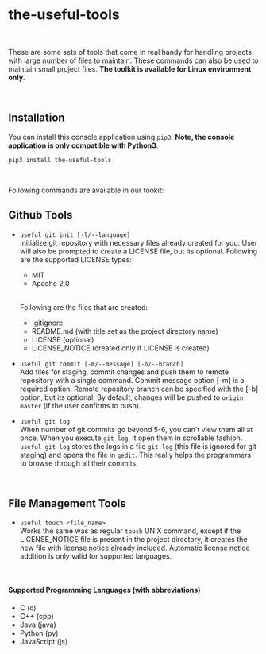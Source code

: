 # the-useful-tools

<br>

These are some sets of tools that come in real handy for handling projects with large number of files to maintain. These commands can also be used to maintain small project files. **The toolkit is available for Linux environment only.**

<br>

## Installation

You can install this console application using `pip3`. **Note, the console application is only compatible with Python3**.
<br>

`pip3 install the-useful-tools`

<br>

Following commands are available in our tookit:

## Github Tools

- `useful git init [-l/--language]`
  <br>
  Initialize git repository with necessary files already created for you. User will also be prompted to create a LICENSE file, but its optional. Following are the supported LICENSE types:

  - MIT
  - Apache 2.0

  <br>

  Following are the files that are created:

  - .gitignore
  - README.md (with title set as the project directory name)
  - LICENSE (optional)
  - LICENSE_NOTICE (created only if LICENSE is created)

- `useful git commit [-m/--message] [-b/--branch]`
  <br>
  Add files for staging, commit changes and push them to remote repository with a single command. Commit message option [-m] is a required option. Remote repository branch can be specified with the [-b] option, but its optional. By default, changes will be pushed to `origin master` (if the user confirms to push).

- `useful git log`
  <br>
  When number of git commits go beyond 5-6, you can't view them all at once. When you execute `git log`, it open them in scrollable fashion. `useful git log` stores the logs in a file `git.log` (this file is ignored for git staging) and opens the file in `gedit`. This really helps the programmers to browse through all their commits.

<br>

## File Management Tools

- `useful touch <file_name>`
  <br>
  Works the same was as regular `touch` UNIX command, except if the LICENSE_NOTICE file is present in the project directory, it creates the new file with license notice already included. Automatic license notice addition is only valid for supported languages.

<br>

#### Supported Programming Languages (with abbreviations)

- C (c)
- C++ (cpp)
- Java (java)
- Python (py)
- JavaScript (js)

